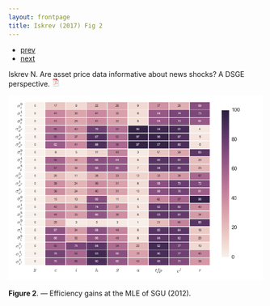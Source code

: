 ```yaml
---
layout: frontpage
title: Iskrev (2017) Fig 2
---
```


<div class="navbar">
  <div class="navbar-inner">
      <ul class="nav">
          <li><a href="iskrev2017_fig1.html">prev</a></li>
          <li><a href="iskrev2017_fig3.html">next</a></li>
      </ul>
  </div>
</div>

Iskrev N. Are asset price data informative about news shocks? A DSGE perspective.
[![pdf](../icons16/pdf-icon.png)](../assets/papers/Asset-news.pdf)

[![Efficiency gains](../../assets/bigpublpics/EGallSGUmle.png)](../../assets/biggerpics/EGallSGUmle-BIG.png)

**Figure 2**. &mdash; Efficiency gains at the MLE of SGU (2012).

